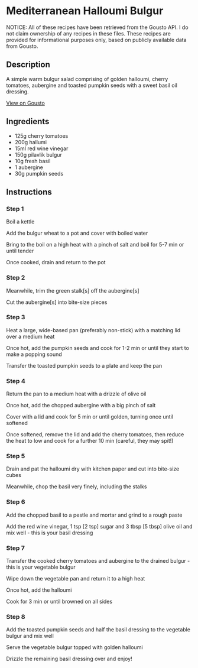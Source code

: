 # Mediterranean Halloumi Bulgur

NOTICE: All of these recipes have been retrieved from the Gousto API. I do not claim ownership of any recipes in these files. These recipes are provided for informational purposes only, based on publicly available data from Gousto.

## Description

A simple warm bulgur salad comprising of golden halloumi, cherry tomatoes, aubergine and toasted pumpkin seeds with a sweet basil oil dressing.

[View on Gousto](https://www.gousto.co.uk/recipes/cookbook/mediterranean-halloumi-bulgur)

## Ingredients

- 125g cherry tomatoes
- 200g hallumi
- 15ml red wine vinegar
- 150g pilavlik bulgur 
- 10g fresh basil
- 1 aubergine 
- 30g pumpkin seeds

## Instructions


### Step 1

Boil a kettle

Add the bulgur wheat to a pot and cover with boiled water

Bring to the boil on a high heat with a pinch of salt and boil for 5-7 min or until tender

Once cooked, drain and return to the pot


### Step 2

Meanwhile, trim the green stalk<span class="text-danger">[s]</span> off the aubergine<span class="text-danger">[s]</span>

Cut the aubergine<span class="text-danger">[s]</span> into bite-size pieces


### Step 3

Heat a large, wide-based pan (preferably non-stick) with a matching lid over a medium heat

Once hot, add the pumpkin seeds and cook for 1-2 min or until they start to make a popping sound

Transfer the toasted pumpkin seeds to a plate and keep the pan


### Step 4

Return the pan to a medium heat with a drizzle of olive oil

Once hot, add the chopped aubergine with a big pinch of salt

Cover with a lid and cook for 5 min or until golden, turning once until softened

Once softened, remove the lid and add the cherry tomatoes, then reduce the heat to low and cook for a further 10 min (careful, they may spit!)


### Step 5

Drain and pat the halloumi dry with kitchen paper and cut into bite-size cubes

Meanwhile, chop the basil very finely, including the stalks


### Step 6

Add the chopped basil to a pestle and mortar and grind to a rough paste

Add the red wine vinegar, 1 tsp <span class="text-danger">[2 tsp]</span> sugar and 3 tbsp <span class="text-danger">[5 tbsp]</span> olive oil and mix well - this is your basil dressing


### Step 7

Transfer the cooked cherry tomatoes and aubergine to the drained bulgur - this is your vegetable bulgur

Wipe down the vegetable pan and return it to a high heat

Once hot, add the halloumi

Cook for 3 min or until browned on all sides

### Step 8

Add the toasted pumpkin seeds and half the basil dressing to the vegetable bulgur and mix well

Serve the vegetable bulgur topped with golden halloumi

Drizzle the remaining basil dressing over and enjoy!

